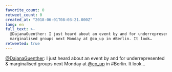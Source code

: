 ```yaml
---
favorite_count: 0
retweet_count: 0
created_at: "2018-06-01T08:03:21.000Z"
lang: en
full_text: >-
  @DajanaGuenther: I just heard about an event by and for underrepresented &amp;
  marginalised groups next Monday at @co_up in #Berlin. It look…
retweeted: true
---
```


[@DajanaGuenther](https://twitter.com/DajanaGuenther): I just heard about an
event by and for underrepresented &amp; marginalised groups next Monday at
[@co_up](https://twitter.com/co_up) in #Berlin. It look…
